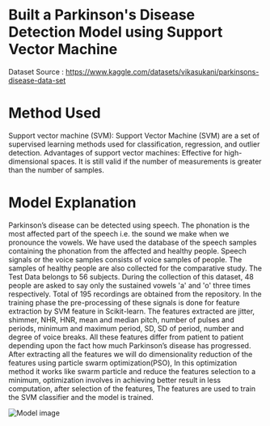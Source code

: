 # Built a Parkinson's Disease Detection Model using Support Vector Machine

Dataset Source : https://www.kaggle.com/datasets/vikasukani/parkinsons-disease-data-set

# Method Used
Support vector machine (SVM):
Support Vector Machine (SVM) are a set of supervised learning methods used for classification, regression, and outlier detection. Advantages of support vector machines: Effective for high-dimensional spaces. It is still valid if the number of measurements is greater than the number of samples.

# Model Explanation
Parkinson’s disease can be detected using speech. The phonation is the most affected part of the speech i.e. the sound we make when we pronounce the vowels. We have used the database of the speech samples containing the phonation from the affected and healthy people. Speech signals or the voice samples consists of voice samples of people. The samples of healthy people are also collected for the comparative study. The Test Data belongs to 56 subjects. During the collection of this dataset, 48 people are asked to say only the sustained vowels 'a' and 'o' three times respectively. Total of 195 recordings are obtained from the repository. In the training phase the pre-processing of these signals is done for feature extraction by SVM feature in Scikit-learn. The features extracted are jitter, shimmer, NHR, HNR, mean and median pitch, number of pulses and periods, minimum and maximum period, SD, SD of period, number and degree of voice breaks. All these features differ from patient to patient depending upon the fact how much Parkinson’s disease has progressed. After extracting all the features we will do dimensionality reduction of the features using particle swarm optimization(PSO), In this optimization method it works like swarm particle and reduce the features selection to a minimum, optimization involves in achieving better result in less computation, after selection of the features, The features are used to train the SVM classifier and the model is trained.


![Model image](https://github.com/AmanBhagat23/Parkinsons_Disease_Detection_Model/assets/145958790/c3f7f767-94ec-4f66-a1fb-2632bd33e110)
